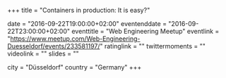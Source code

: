 +++
title = "Containers in production: It is easy?"

date = "2016-09-22T19:00:00+02:00"
eventenddate = "2016-09-22T23:00:00+02:00"
eventtitle = "Web Engineering Meetup"
eventlink = "https://www.meetup.com/Web-Engineering-Duesseldorf/events/233581197/"
ratinglink = ""
twittermoments = ""
videolink = ""
slides = ""

city = "Düsseldorf"
country = "Germany"
+++